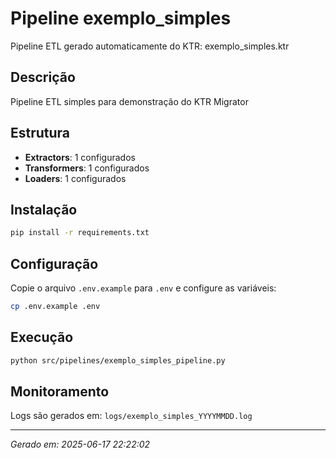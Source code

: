# Pipeline exemplo_simples

Pipeline ETL gerado automaticamente do KTR: exemplo_simples.ktr

## Descrição
Pipeline ETL simples para demonstração do KTR Migrator

## Estrutura
- **Extractors**: 1 configurados
- **Transformers**: 1 configurados  
- **Loaders**: 1 configurados

## Instalação
```bash
pip install -r requirements.txt
```

## Configuração
Copie o arquivo `.env.example` para `.env` e configure as variáveis:

```bash
cp .env.example .env
```

## Execução
```bash
python src/pipelines/exemplo_simples_pipeline.py
```

## Monitoramento
Logs são gerados em: `logs/exemplo_simples_YYYYMMDD.log`

---
*Gerado em: 2025-06-17 22:22:02*
